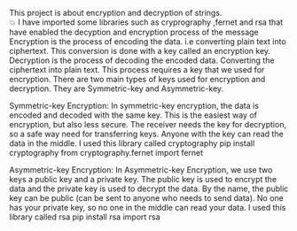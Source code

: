 This project is about encryption and decryption of strings.<br>💥
I have imported some libraries such as cryprography ,fernet and rsa that have enabled the decyption and encryption process of the message
Encryption is the process of encoding the data. i.e converting plain text into ciphertext. This conversion is done with a key called an encryption key.
Decryption is the process of decoding the encoded data. Converting the ciphertext into plain text. This process requires a key that we used for encryption.
There are two main types of keys used for encryption and decryption. They are Symmetric-key and Asymmetric-key.

Symmetric-key Encryption:
In symmetric-key encryption, the data is encoded and decoded with the same key. This is the easiest way of encryption, but also less secure. The receiver needs the key for decryption, so a safe way need for transferring keys. Anyone with the key can read the data in the middle.
  I used this library called cryptography
   pip install cryptography
   from cryptography.fernet import fernet

Asymmetric-key Encryption:
In Asymmetric-key Encryption, we use two keys a public key and a private key. The public key is used to encrypt the data and the private key is used to decrypt the data. By the name, the public key can be public (can be sent to anyone who needs to send data). No one has your private key, so no one in the middle can read your data.
  I used this library called rsa
    pip install rsa
    import rsa
